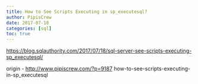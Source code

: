```yaml
---
title: How to See Scripts Executing in sp_executesql?
author: PipisCrew
date: 2017-07-18
categories: [sql]
toc: true
---
```


https://blog.sqlauthority.com/2017/07/18/sql-server-see-scripts-executing-sp_executesql/

origin - http://www.pipiscrew.com/?p=9187 how-to-see-scripts-executing-in-sp_executesql